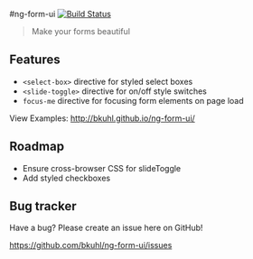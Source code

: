 #ng-form-ui  [![Build Status](https://travis-ci.org/bkuhl/ng-form-ui.png?branch=dev)](https://travis-ci.org/bkuhl/ng-form-ui)
> Make your forms beautiful

## Features

* `<select-box>` directive for styled select boxes
* `<slide-toggle>` directive for on/off style switches
* `focus-me` directive for focusing form elements on page load

View Examples: http://bkuhl.github.io/ng-form-ui/

## Roadmap

* Ensure cross-browser CSS for slideToggle
* Add styled checkboxes

## Bug tracker

Have a bug? Please create an issue here on GitHub!

https://github.com/bkuhl/ng-form-ui/issues